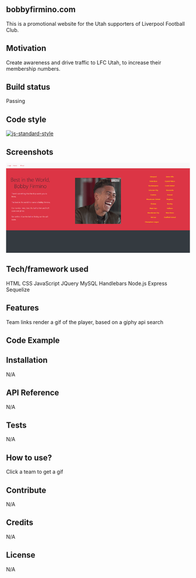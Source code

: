 ## bobbyfirmino.com
This is a promotional website for the Utah supporters of Liverpool Football Club.

## Motivation
Create awareness and drive traffic to LFC Utah, to increase their membership numbers.

## Build status
Passing

## Code style
[![js-standard-style](https://img.shields.io/badge/code%20style-standard-brightgreen.svg?style=flat)](https://github.com/feross/standard)
 
## Screenshots
<img src="/bobbyfirmino.png"></img>

## Tech/framework used
HTML
CSS
JavaScript
JQuery
MySQL
Handlebars
Node.js
Express
Sequelize

## Features
Team links render a gif of the player, based on a giphy api search

## Code Example


## Installation
N/A

## API Reference
N/A

## Tests
N/A

## How to use?
Click a team to get a gif

## Contribute
N/A

## Credits
N/A


## License
N/A
